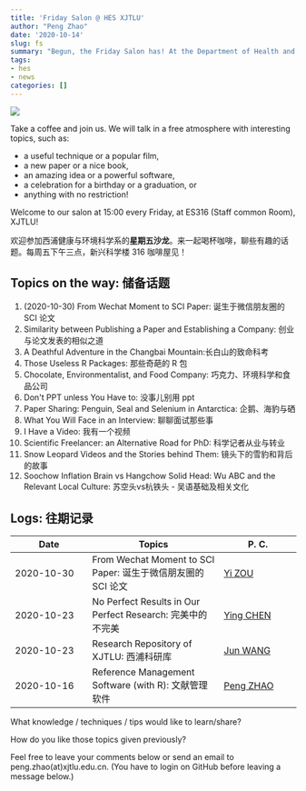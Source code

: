 ```yaml
---
title: 'Friday Salon @ HES XJTLU'
author: "Peng Zhao"
date: '2020-10-14'
slug: fs
summary: "Begun, the Friday Salon has! At the Department of Health and Environmental Sciences, Xi'an Jiaotong-Liverpool University."
tags:
- hes
- news
categories: []
---
```


[![](https://pzhao.org/img/qr-fs.png)](https://pzhao.org/en/post/fs/)

Take a coffee and join us. We will talk in a free atmosphere with interesting topics, such as: 

- a useful technique or a popular film, 
- a new paper or a nice book, 
- an amazing idea or a powerful software,
- a celebration for a birthday or a graduation, or
- anything with no restriction!

Welcome to our salon at 15:00 every Friday, at ES316 (Staff common Room), XJTLU!

欢迎参加西浦健康与环境科学系的**星期五沙龙**。来一起喝杯咖啡，聊些有趣的话题。每周五下午三点，新兴科学楼 316 咖啡屋见！

## Topics on the way: 储备话题

1. (2020-10-30) From Wechat Moment to SCI Paper: 诞生于微信朋友圈的 SCI 论文 
2. Similarity between Publishing a Paper and Establishing a Company: 创业与论文发表的相似之道
3. A Deathful Adventure in the Changbai Mountain:长白山的致命科考
4. Those Useless R Packages: 那些奇葩的 R 包
5. Chocolate, Environmentalist, and Food Company: 巧克力、环境科学和食品公司
6. Don't  PPT unless You Have to: 没事儿别用 ppt
7. Paper Sharing: Penguin, Seal and Selenium in Antarctica: 企鹅、海豹与硒
8. What You Will Face in an Interview: 聊聊面试那些事
9. I Have a Video: 我有一个视频
10. Scientific Freelancer: an Alternative Road for PhD: 科学记者从业与转业
11. Snow Leopard Videos and the Stories behind Them: 镜头下的雪豹和背后的故事
12. Soochow Inflation Brain vs Hangchow Solid Head: Wu ABC and the Relevant Local Culture: 苏空头vs杭铁头 - 吴语基础及相关文化

## Logs: 往期记录

| <div style="width:120px">Date</div> | Topics                                                       | <div style="width:120px">P. C.</div> |
| ----------------------------------- | ------------------------------------------------------------ | ------------------------------------ |
| 2020-10-30                          | From Wechat Moment to SCI Paper: 诞生于微信朋友圈的 SCI 论文 | [Yi ZOU][zou_yi]                     |
| 2020-10-23                          | No Perfect Results in Our Perfect Research: 完美中的不完美   | [Ying CHEN][chen_ying]               |
| 2020-10-23                          | Research Repository of XJTLU: 西浦科研库                     | [Jun WANG][library]                  |
| 2020-10-16                          | Reference Management Software (with R): 文献管理软件         | [Peng ZHAO][zhao_peng]               |

[library]: https://lib.xjtlu.edu.cn/About/Divisions_%26_Staff_Directory
[zhao_peng]: https://pzhao.org
[chen_ying]: https://www.xjtlu.edu.cn/zh/departments/academic-departments/health-and-environmental-sciences/staff/ying-chen01
[zou_yi]: https://www.xjtlu.edu.cn/zh/departments/academic-departments/health-and-environmental-sciences/staff/yi-zou

What knowledge / techniques / tips would like to learn/share?

How do you like those topics given previously?

Feel free to leave your comments below or send an email to peng.zhao(at)xjtlu.edu.cn. (You have to login on GitHub before leaving a message below.)

